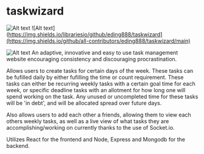 # taskwizard
![Alt text](https://img.shields.io/github/last-commit/eding888/taskwizard/main)
![Alt text](https://img.shields.io/librariesio/github/eding888/taskwizard](https://img.shields.io/github/all-contributors/eding888/taskwizard/main)

![Alt text](https://i.ibb.co/5F9p1T9/logo-no-background.png)
An adaptive, innovative and easy to use task management website encouraging consistency and discouraging procrastination.

Allows users to create tasks for certain days of the week. These tasks can be fufilled daily by either fufilling the time or count requirement. These tasks can either be recurring weekly tasks with a certain goal time for each week, or specific deadline tasks with an allotment for how long one will spend working on the task. Any unused or uncompleted time for these tasks will be 'in debt', and will be allocated spread over future days.

Also allows users to add each other a friends, allowing them to view each others weekly tasks, as well as a live view of what tasks they are accomplishing/working on currently thanks to the use of Socket.io.

Utilizes React for the frontend and Node, Express and Mongodb for the backend.
